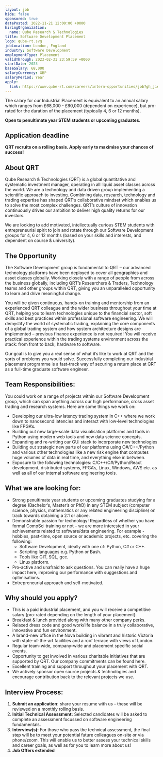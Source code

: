 ```yaml
---
layout: job
hide: false
sponsored: true
datePosted: 2022-11-21 12:00:00 +0000
hiringOrganization:
  name: Qube Research & Technologies
title: Software Development Placement
logo: qube-rt.svg
jobLocation: London, England
industry: Software Development
employmentType: Placement
validThrough: 2023-02-31 23:59:59 +0000
startDate: 2023
baseSalary: 68,000
salaryCurrency: GBP
salaryPeriod: Year
apply:
  link: https://www.qube-rt.com/careers/intern-opportunities/job?gh_jid=6495335002
---
```


The salary for our Industrial Placement is equivalent to an annual salary which ranges from £68,000 - £80,000 (dependent on experience), but pro-rated for the duration of the placement (typically 4, 6 or 12 months).

**Open to penultimate year STEM students or upcoming graduates.**

## Application deadline
**QRT recruits on a rolling basis. Apply early to maximise your chances of success!**

## About QRT
Qube Research & Technologies (QRT) is a global quantitative and systematic investment manager, operating in all liquid asset classes across the world. We are a technology and data driven group implementing a scientific approach to investing. Combining data, research, technology and trading expertise has shaped QRT’s collaborative mindset which enables us to solve the most complex challenges. QRT’s culture of innovation continuously drives our ambition to deliver high quality returns for our investors.

We are looking to add motivated, intellectually curious STEM students with entrepreneurial spirit to join and rotate through our Software Development groups for 4, 6 or 12 months (based on your skills and interests, and dependent on course & university).

## The Opportunity
The Software Development group is fundamental to QRT – our advanced technology platforms have been deployed to cover all geographies and asset classes globally. Working closely with a range of people from across the business globally, including QRT’s Researchers & Traders, Technology teams and other groups within QRT, giving you an unparalleled opportunity to learn and drive meaningful change.

You will be given continuous, hands-on training and mentorship from an experienced QRT colleague and the wider business throughout your time at QRT, helping you to learn technologies unique to the financial sector, soft skills and best practices within professional software engineering. We will demystify the world of systematic trading, explaining the core components of a global trading system and how system architecture designs are implemented – previous finance experience is not required! You will receive practical experience within the trading systems environment across the stack: from front to back, hardware to software.

Our goal is to give you a real sense of what it’s like to work at QRT and the sorts of problems you would solve. Successfully completing our industrial placement programme is a fast-track way of securing a return place at QRT as a full-time graduate software engineer.

## Team Responsibilities:
You could work on a range of projects within our Software Development group, which can span anything across our high performance, cross asset trading and research systems. Here are some things we work on:
- Developing our ultra-low latency trading system in C++ where we work down to nanosecond latencies and interact with low-level technologies like FPGA’s.
- Building out new large-scale data visualisation platforms and tools in Python using modern web tools and new data science concepts.
- Expanding and re-writing our GUI stack to incorporate new technologies
- Building out strategic new parts of our platforms using C#/C++/Python and various other technologies like a new risk engine that computes huge volumes of data in real time, and everything else in between.
- Exposure to the following technologies: C/C++/C#/Python/React development, distributed systems, FPGA’s, Linux, Windows, AWS etc. as well as all of our internal software engineering tools.

 

## What we are looking for:
- Strong penultimate year students or upcoming graduates studying for a degree (Bachelor’s, Master’s or PhD) in any STEM subject (computer science, physics, mathematics or any related engineering discipline) on track towards obtaining a 2:1 or above.
- Demonstrable passion for technology! Regardless of whether you have formal CompSci training or not – we are more interested in your achievements related to software/data engineering. For example - hobbies, past-time, open source or academic projects, etc. covering the following:
  - Software Development, ideally with one of: Python, C# or C++.
  - Scripting languages e.g. Python or Bash.
  - Tools like GIT, SQL, gcc.
  - Linux platform.
- Pro-active and unafraid to ask questions. You can really have a huge impact here, improving our performance with suggestions and optimisations.
- Entrepreneurial approach and self-motivated.
 

## Why should you apply?
- This is a paid industrial placement, and you will receive a competitive salary (pro-rated depending on the length of your placement).
- Breakfast & lunch provided along with many other company perks.
- Relaxed dress code and good work/life balance in a truly collaborative, innovative and fun environment.
- A brand-new office in the Nova building in vibrant and historic Victoria with state-of-the-art facilities and a roof terrace with views of London.
- Regular team-wide, company-wide and placement specific social events.
- Opportunity to get involved in various charitable initiatives that are supported by QRT. Our company commitments can be found here.
- Excellent training and support throughout your placement with QRT.
- We actively sponsor open source projects & technologies and encourage contribution back to the relevant projects we use.
 

## Interview Process:
1. **Submit an application:** share your resume with us – these will be reviewed on a monthly rolling basis.
2. **Initial Technical Assessment:** Selected candidates will be asked to complete an assessment focussed on software engineering fundamentals.
3. **Interview(s):** For those who pass the technical assessment, the final step will be to meet your potential future colleagues on-site or via phone/zoom. This will enable us to better assess your technical skills and career goals, as well as for you to learn more about us!
4. **Job Offers extended**
